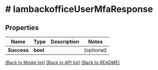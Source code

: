 # # IambackofficeUserMfaResponse


## Properties 


Name | Type | Description | Notes
------------ | ------------- | ------------- | -------------
**Success**| **bool** |   | [optional]


[[Back to Model list]](../../README.md#models) [[Back to API list]](../../README.md#endpoints) [[Back to README]](../../README.md)

